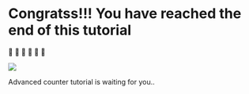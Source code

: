 # Congratss!!! You have reached the end of this tutorial

🥳 🥳 🕺 🕺 🥳 🕺

![](kid-dance.gif)

Advanced counter tutorial is waiting for you..
